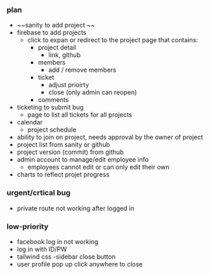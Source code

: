 ### plan
- ~~sanity to add project ~~
- firebase to add projects
    - click to expan or redirect to the project page that contains: 
        - project detail 
            - link, github 
        - members
            - add / remove members
        - ticket
            - adjust prioirty 
            - close (only admin can reopen)
        - comments 
- ticketing to submit bug 
    - page to list all tickets for all projects 
- calendar
    - project schedule 
- ability to join on project, needs approval by the owner of project
- project list from sanity or github 
- project version (commit) from github 
- admin account to manage/edit employee info 
    - employees cannot edit or can only edit their own
- charts to reflect projet progress

### urgent/crtical bug
- private route not working after logged in 

### low-priority 
- facebook log in not working 
- log in with ID/PW
- tailwind css
    -sidebar close button
- user profile pop up click anywhere to close 
